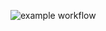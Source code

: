 ![example workflow](https://github.com/AnastasiaPanevskaya/yamdb_final/actions/workflows/yamdb_workflow.yml/badge.svg)